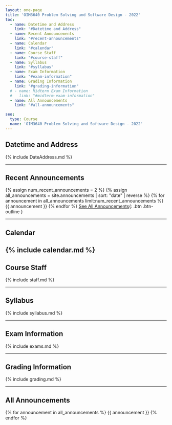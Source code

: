 ```yaml
---
layout: one-page
title: 'OIM3640 Problem Solving and Software Design - 2022'
toc:
  - name: Datetime and Address
    link: "#Datetime and Address"
  - name: Recent Announcements
    link: "#recent-announcements"
  - name: Calendar
    link: "#calendar"
  - name: Course Staff
    link: "#course-staff"
  - name: Syllabus
    link: "#syllabus"
  - name: Exam Information
    link: "#exam-information"
  - name: Grading Information
    link: "#grading-information"
  # - name: Midterm Exam Information
  #   link: "#midterm-exam-information"
  - name: All Announcements
    link: "#all-announcements"

seo:
  type: Course
  name: 'OIM3640 Problem Solving and Software Design - 2022'
---
```



<!-- {: .mb-2 } {: .fs-6 .fw-300 } -->

## Datetime and Address
{% include DateAddress.md %}

---

## Recent Announcements
{% assign num_recent_announcements = 2 %}
{% assign all_announcements = site.announcements | sort: "date" | reverse %}
{% for announcement in all_announcements limit:num_recent_announcements %}
  {{ announcement }}
{% endfor %}
[See All Announcements](#all-announcements){: .btn .btn-outline }


---
## Calendar
{% include calendar.md %}
---

## Course Staff
{% include staff.md %}

---

## Syllabus
{% include syllabus.md %}

---

## Exam Information
{% include exams.md %}

---

## Grading Information
{% include grading.md %}

---
## All Announcements
{% for announcement in all_announcements %}
  {{ announcement }}
{% endfor %}